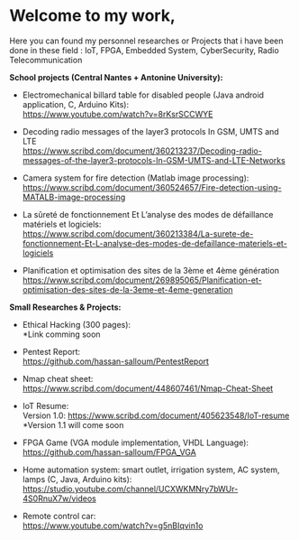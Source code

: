 # Welcome to my work, 

Here you can found my personnel researches or Projects that i have been done in these field : IoT, FPGA, Embedded System, CyberSecurity, Radio Telecommunication

**School projects (Central Nantes + Antonine University):**

- Electromechanical billard table for disabled people  (Java android application, C, Arduino Kits):  
  https://www.youtube.com/watch?v=8rKsrSCCWYE
  
- Decoding radio messages of the layer3 protocols In GSM, UMTS and LTE  
  https://www.scribd.com/document/360213237/Decoding-radio-messages-of-the-layer3-protocols-In-GSM-UMTS-and-LTE-Networks
  
- Camera system for fire detection  (Matlab image processing):  
  https://www.scribd.com/document/360524657/Fire-detection-using-MATALB-image-processing  

- La sûreté de fonctionnement Et L’analyse des modes de défaillance matériels et logiciels:  
  https://www.scribd.com/document/360213384/La-surete-de-fonctionnement-Et-L-analyse-des-modes-de-defaillance-materiels-et-logiciels

- Planification et optimisation des sites de la 3ème et 4ème génération  
  https://www.scribd.com/document/269895065/Planification-et-optimisation-des-sites-de-la-3eme-et-4eme-generation


**Small Researches & Projects:**

- Ethical Hacking (300 pages):  
  *Link comming soon
  
- Pentest Report:  
  https://github.com/hassan-salloum/PentestReport
  
- Nmap cheat sheet:  
  https://www.scribd.com/document/448607461/Nmap-Cheat-Sheet

- IoT Resume:  
  Version 1.0: https://www.scribd.com/document/405623548/IoT-resume  
 *Version 1.1 will come soon

- FPGA Game (VGA module implementation, VHDL Language):  
  https://github.com/hassan-salloum/FPGA_VGA

- Home automation system: smart outlet, irrigation system, AC system, lamps  (C, Java, Arduino kits):  
  https://studio.youtube.com/channel/UCXWKMNry7bWUr-4S0RnuX7w/videos
  
- Remote control car:  
  https://www.youtube.com/watch?v=g5nBIqvin1o

